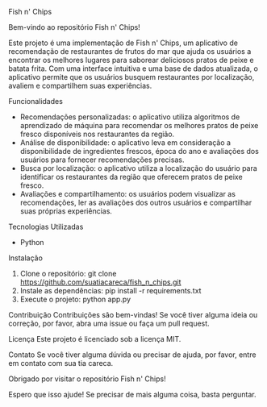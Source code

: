 Fish n' Chips

Bem-vindo ao repositório Fish n' Chips!

Este projeto é uma implementação de Fish n' Chips, um aplicativo de recomendação de restaurantes de frutos do mar que ajuda os usuários a encontrar os melhores lugares para saborear deliciosos pratos de peixe e batata frita. Com uma interface intuitiva e uma base de dados atualizada, o aplicativo permite que os usuários busquem restaurantes por localização, avaliem e compartilhem suas experiências.


Funcionalidades
- Recomendações personalizadas: o aplicativo utiliza algoritmos de aprendizado de máquina para recomendar os melhores pratos de peixe fresco disponíveis nos restaurantes da região.
- Análise de disponibilidade: o aplicativo leva em consideração a disponibilidade de ingredientes frescos, época do ano e avaliações dos usuários para fornecer recomendações precisas.
- Busca por localização: o aplicativo utiliza a localização do usuário para identificar os restaurantes da região que oferecem pratos de peixe fresco.
- Avaliações e compartilhamento: os usuários podem visualizar as recomendações, ler as avaliações dos outros usuários e compartilhar suas próprias experiências.

Tecnologias Utilizadas
- Python

Instalação
1. Clone o repositório: git clone https://github.com/suatiacareca/fish_n_chips.git
2. Instale as dependências: pip install -r requirements.txt
3. Execute o projeto: python app.py

Contribuição
Contribuições são bem-vindas! Se você tiver alguma ideia ou correção, por favor, abra uma issue ou faça um pull request.

Licença
Este projeto é licenciado sob a licença MIT.

Contato
Se você tiver alguma dúvida ou precisar de ajuda, por favor, entre em contato com sua tia careca.

Obrigado por visitar o repositório Fish n' Chips!

Espero que isso ajude! Se precisar de mais alguma coisa, basta perguntar.
